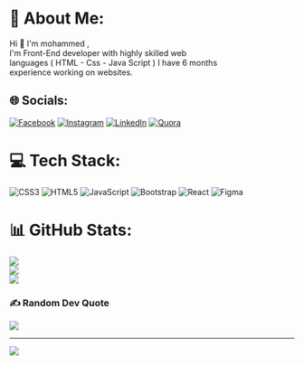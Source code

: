 # 💫 About Me:
Hi 👋 I'm mohammed ,<br>I'm Front-End developer with highly skilled web <br>languages ( HTML - Css - Java Script ) I have 6 months <br>experience working on websites.


## 🌐 Socials:
[![Facebook](https://img.shields.io/badge/Facebook-%231877F2.svg?logo=Facebook&logoColor=white)](https://facebook.com/100022449123967) [![Instagram](https://img.shields.io/badge/Instagram-%23E4405F.svg?logo=Instagram&logoColor=white)](https://instagram.com/muhammed4dev64) [![LinkedIn](https://img.shields.io/badge/LinkedIn-%230077B5.svg?logo=linkedin&logoColor=white)](https://linkedin.com/in/mohamed-ramadan-381552253) [![Quora](https://img.shields.io/badge/Quora-%23B92B27.svg?logo=Quora&logoColor=white)](https://quora.com/profile/Mohammed-Ramadan-14) 

# 💻 Tech Stack:
![CSS3](https://img.shields.io/badge/css3-%231572B6.svg?style=for-the-badge&logo=css3&logoColor=white) ![HTML5](https://img.shields.io/badge/html5-%23E34F26.svg?style=for-the-badge&logo=html5&logoColor=white) ![JavaScript](https://img.shields.io/badge/javascript-%23323330.svg?style=for-the-badge&logo=javascript&logoColor=%23F7DF1E) ![Bootstrap](https://img.shields.io/badge/bootstrap-%23563D7C.svg?style=for-the-badge&logo=bootstrap&logoColor=white) ![React](https://img.shields.io/badge/react-%2320232a.svg?style=for-the-badge&logo=react&logoColor=%2361DAFB) 	![Figma](https://img.shields.io/badge/figma-%23F24E1E.svg?style=for-the-badge&logo=figma&logoColor=white)
# 📊 GitHub Stats:
![](https://github-readme-stats.vercel.app/api?username=mo7amed-ramadan&theme=ayu-mirage&hide_border=false&include_all_commits=true&count_private=false)<br/>
![](https://github-readme-streak-stats.herokuapp.com/?user=mo7amed-ramadan&theme=ayu-mirage&hide_border=false)<br/>
![](https://github-readme-stats.vercel.app/api/top-langs/?username=mo7amed-ramadan&theme=ayu-mirage&hide_border=false&include_all_commits=true&count_private=false&layout=compact)

### ✍️ Random Dev Quote
![](https://quotes-github-readme.vercel.app/api?type=horizontal&theme=radical)

---
[![](https://visitcount.itsvg.in/api?id=mo7amed-ramadan&icon=0&color=0)](https://visitcount.itsvg.in)

<!-- Proudly created with GPRM ( https://gprm.itsvg.in ) -->
